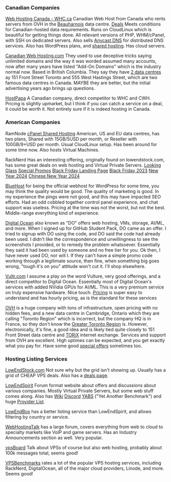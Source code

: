 ### Canadian Companies
[Web Hosting Canada - WHC.ca](https://whc.ca/en) Canadian Web Host from Canada who rents servers from OVH in the [Beauharnois](https://en.wikipedia.org/wiki/Beauharnois,_Quebec) data centre. [Deals](https://whc.ca/deals) Meets conditions for Canadian-hosted data requirements. Runs on CloudLinux which is beautiful for getting things done. All relevant versions of PHP, WHM/cPanel, with SSH on dedicated servers. Also sells [Anycast DNS](https://whc.ca/anycast-dns) for distributed DNS services. Also has WordPress plans, and [shared hosting](https://whc.ca/canadian-web-hosting). Has cloud servers.

[Canadian Web Hosting.com](https://www.canadianwebhosting.com/) They used to use deceptive tricks saying unlimited domains and the way it was worded assumed many accounts, now after many years have listed "Add-On Domains" which is the industry normal now. Based in British Columbia. They say they have [2 data centres](https://www.canadianwebhosting.com/company/datacentres) ay 151 Front Street Toronto and 555 West Hastings Street, which are two famous data centres in Canada. MAYBE they are better, but the initial advertising years ago brings up questions.

[HostPapa](https://www.hostpapa.ca/) A Canadian company, direct competitor to WHC and CWH. Pricing is slightly upmarket, but I think if you can catch a service on a deal, it could be worth it. Not entirely sure if it is indeed hosting in Canada.
### American Companies
RamNode [cPanel Shared Hosting](https://ramnode.com/products/cpanel-hosting/) American, US and EU data centres, has two plans, Shared with 15GB/5USD per month, or Reseller with 100GB/9+USD per month. Usual CloudLinux setup. Has been around for some time now. Also hosts Virtual Machines.

RackNerd Has an interesting offering, originally found on lowendstock.com, has some great deals on web hosting and Virtual Private Servers. [Looking Glass](http://lg-ny.racknerd.com/) [Special Promos](https://my.racknerd.com/index.php?rp=/store/special-promos) [Black Friday Landing Page](https://www.racknerd.com/BlackFriday/) [Black Friday 2023](https://my.racknerd.com/index.php?rp=/store/black-friday-2023) [New Year 2024](https://my.racknerd.com/index.php?rp=/store/new-year-2024) [Chinese New Year 2024](https://my.racknerd.com/index.php?rp=/store/chinese-new-year-2024)

[BlueHost](https://www.bluehost.com/) for being the official webhost for WordPress for some time, you may think the quality would be good. The quality of marketing is good. In my experience the pings were not good, and this may have impacted SEO efforts. Had an odd cobbled together control panel experience, and chat support was useless. Pricing at the time was not the worst, but not the best. Middle-range everything kind of experience.

[Digital Ocean](https://www.digitalocean.com/) also known as "DO" offers web hosting, VMs, storage, AI/ML, and more. When I signed up for GitHub Student Pack, DO came as an offer. I tried to signup with DO using the code, and DO said the code had already been used. I didn't like the correspondence and unwillingness to see the screenshots I provided, or to remedy the problem whatsoever. Essentially they said it had been used by someone and no free tier for you. Ok then, I have never used DO, nor will I. If they can't have a simple promo code working through a legitimate source, then fine, when something big goes wrong, "tough it's on you" attitude won't cut it. I'll shop elsewhere.

[Vultr.com](https://www.vultr.com/) I assume a play on the word Vulture, very good offerings, and a direct competitor to Digital Ocean. Essentially most of Digital Ocean's services with added NVidia GPUs for AI/ML. This is a very premium service on truly expensive hardware. Nice touch. [Pricing](https://www.vultr.com/pricing/) is super easy to understand and has hourly pricing, as is the standard for these services

[OVH](https://www.ovhcloud.com/en-ca/) is a huge company with tons of infrastructure, open pricing with no hidden fees, and a new data centre in Cambridge, Ontario which they are calling "Toronto Region" which is incorrect, but the company HQ is in France, so they don't know the [Greater Toronto Region](https://en.wikipedia.org/wiki/List_of_municipalities_in_the_Greater_Toronto_Area) is. However, electronically, it's fine, a good idea and is likely tied quite closely to 151 Front Street data centre and [TORiX](https://www.torix.ca/peers/) internet exchange. Services and support from OVH are excellent. High uptimes can be expected, and you get exactly what you pay for. Have some good [special offers](https://www.ovhcloud.com/en-ca/deals/) sometimes too.
### Hosting Listing Services
[LowEndStock.com](https://lowendstock.com/) Not sure why but the grid isn't showing up. Usually has a grid of CHEAP VPS deals. Also has a [deals page](https://lowendstock.com/deals/).

[LowEndSpirit](https://lowendspirit.com/) Forum format website about offers and discussions about various companies. Mostly Virtual Private Servers, but some web stuff comes along. Also has [Wiki](https://lowendspirit.com/les-wiki) [Discord](https://lowendspirit.com/discussion/1594/les-discord-server-invite-come-and-shoot-the-sh-t) [YABS](https://lowendspirit.com/discussion/592/post-some-yabs-bench-here) ("Yet Another Benchmark") and huge [Provider List](https://lowendspirit.com/registered-providers).

[LowEndBox](https://lowendbox.com/) has a better listing service than LowEndSpirit, and allows filtering by country or service.

[WebHostingTalk](https://www.webhostingtalk.com/) has a large forum, covers everything from web to cloud to specialty markets like VoIP and game servers. Has an Industry Announcements section as well. Very popular.

[vpsBoard](https://vpsboard.com/) Talk about VPSs of course but also web hosting, probably about 100k messages total, seems good!

[VPSBenchmarks](https://www.vpsbenchmarks.com/) rates a lot of the popular VPS hosting services, including RackNerd, DigitalOcean, all of the major cloud providers, Linode, and more. Seems good!